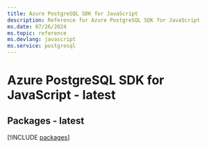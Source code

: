 ```yaml
---
title: Azure PostgreSQL SDK for JavaScript
description: Reference for Azure PostgreSQL SDK for JavaScript
ms.date: 07/26/2024
ms.topic: reference
ms.devlang: javascript
ms.service: postgresql
---
```

# Azure PostgreSQL SDK for JavaScript - latest
## Packages - latest
[!INCLUDE [packages](postgresql-index.md)]